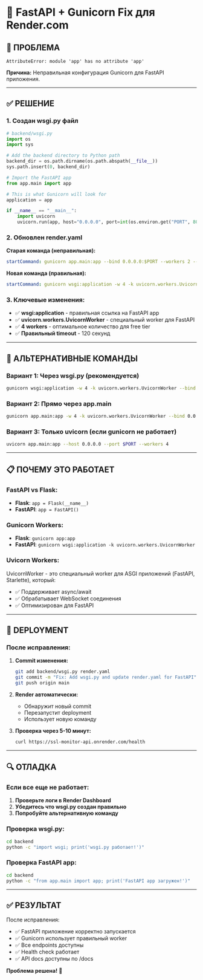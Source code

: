 # 🔧 FastAPI + Gunicorn Fix для Render.com

## 🔴 ПРОБЛЕМА
```
AttributeError: module 'app' has no attribute 'app'
```

**Причина:** Неправильная конфигурация Gunicorn для FastAPI приложения.

---

## ✅ РЕШЕНИЕ

### 1. Создан wsgi.py файл
```python
# backend/wsgi.py
import os
import sys

# Add the backend directory to Python path
backend_dir = os.path.dirname(os.path.abspath(__file__))
sys.path.insert(0, backend_dir)

# Import the FastAPI app
from app.main import app

# This is what Gunicorn will look for
application = app

if __name__ == "__main__":
    import uvicorn
    uvicorn.run(app, host="0.0.0.0", port=int(os.environ.get("PORT", 8000)))
```

### 2. Обновлен render.yaml
**Старая команда (неправильная):**
```yaml
startCommand: gunicorn app.main:app --bind 0.0.0.0:$PORT --workers 2 --timeout 120
```

**Новая команда (правильная):**
```yaml
startCommand: gunicorn wsgi:application -w 4 -k uvicorn.workers.UvicornWorker --bind 0.0.0.0:$PORT --timeout 120
```

### 3. Ключевые изменения:
- ✅ **wsgi:application** - правильная ссылка на FastAPI app
- ✅ **uvicorn.workers.UvicornWorker** - специальный worker для FastAPI
- ✅ **4 workers** - оптимальное количество для free tier
- ✅ **Правильный timeout** - 120 секунд

---

## 🎯 АЛЬТЕРНАТИВНЫЕ КОМАНДЫ

### Вариант 1: Через wsgi.py (рекомендуется)
```bash
gunicorn wsgi:application -w 4 -k uvicorn.workers.UvicornWorker --bind 0.0.0.0:$PORT --timeout 120
```

### Вариант 2: Прямо через app.main
```bash
gunicorn app.main:app -w 4 -k uvicorn.workers.UvicornWorker --bind 0.0.0.0:$PORT --timeout 120
```

### Вариант 3: Только uvicorn (если gunicorn не работает)
```bash
uvicorn app.main:app --host 0.0.0.0 --port $PORT --workers 4
```

---

## 📋 ПОЧЕМУ ЭТО РАБОТАЕТ

### FastAPI vs Flask:
- **Flask**: `app = Flask(__name__)`
- **FastAPI**: `app = FastAPI()`

### Gunicorn Workers:
- **Flask**: `gunicorn app:app`
- **FastAPI**: `gunicorn wsgi:application -k uvicorn.workers.UvicornWorker`

### Uvicorn Workers:
UvicornWorker - это специальный worker для ASGI приложений (FastAPI, Starlette), который:
- ✅ Поддерживает async/await
- ✅ Обрабатывает WebSocket соединения
- ✅ Оптимизирован для FastAPI

---

## 🚀 DEPLOYMENT

### После исправления:
1. **Commit изменения:**
   ```bash
   git add backend/wsgi.py render.yaml
   git commit -m "Fix: Add wsgi.py and update render.yaml for FastAPI"
   git push origin main
   ```

2. **Render автоматически:**
   - Обнаружит новый commit
   - Перезапустит deployment
   - Использует новую команду

3. **Проверка через 5-10 минут:**
   ```bash
   curl https://ssl-monitor-api.onrender.com/health
   ```

---

## 🔍 ОТЛАДКА

### Если все еще не работает:

1. **Проверьте логи в Render Dashboard**
2. **Убедитесь что wsgi.py создан правильно**
3. **Попробуйте альтернативную команду**

### Проверка wsgi.py:
```bash
cd backend
python -c "import wsgi; print('wsgi.py работает!')"
```

### Проверка FastAPI app:
```bash
cd backend
python -c "from app.main import app; print('FastAPI app загружен!')"
```

---

## ✅ РЕЗУЛЬТАТ

После исправления:
- ✅ FastAPI приложение корректно запускается
- ✅ Gunicorn использует правильный worker
- ✅ Все endpoints доступны
- ✅ Health check работает
- ✅ API docs доступны по /docs

**Проблема решена!** 🎉

